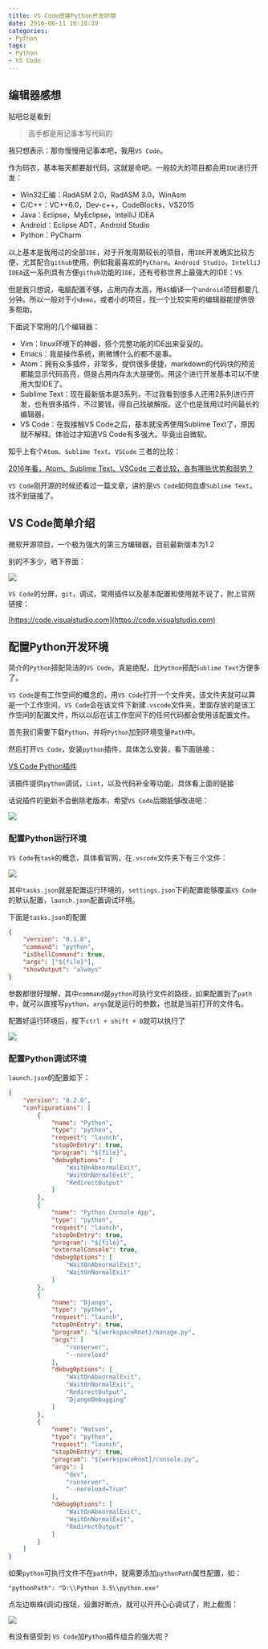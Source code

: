 ```yaml
---
title: VS Code搭建Python开发环境
date: 2016-06-11 10:18:39
categories:
- Python
tags:
- Python
- VS Code
---
```


## 编辑器感想

贴吧总是看到

> 高手都是用记事本写代码的

我只想表示：那你慢慢用记事本吧，我用`VS Code`。

作为码农，基本每天都要敲代码，这就是命吧。一般较大的项目都会用`IDE`进行开发：

- Win32汇编：RadASM 2.0，RadASM 3.0，WinAsm
- C/C++：VC++6.0，Dev-c++，CodeBlocks，VS2015
- Java：Eclipse，MyEclipse，IntelliJ IDEA
- Android：Eclipse ADT，Android Studio
- Python：PyCharm

以上基本是我用过的全部`IDE`，对于开发周期较长的项目，用`IDE`开发确实比较方便，尤其配合`github`使用，例如我最喜欢的`PyCharm`，`Android Studio`，`IntelliJ IDEA`这一系列具有方便`github`功能的`IDE`，还有号称世界上最强大的IDE：`VS`

但是我只想说，电脑配置不够，占用内存太高，用`AS`编译一个`android`项目都要几分钟。所以一般对于小`demo`，或者小的项目，找一个比较实用的编辑器能提供很多帮助。

<!-- more -->

下面说下常用的几个编辑器：

- Vim：linux环境下的神器，搭个完整功能的IDE出来妥妥的。
- Emacs：我是操作系统，刷微博什么的都不是事。
- Atom：拥有众多插件，非常多，提供很多便捷，markdown的代码块的预览都能显示代码高亮，但是占用内存太大是硬伤。用这个进行开发基本可以不使用大型IDE了。
- Sublime Text：现在最新版本是3系列，不过我看到很多人还用2系列进行开发，也有很多插件，不过要钱，得自己找破解版。这个也是我用过时间最长的编辑器。
- VS Code：在我接触VS Code之后，基本就没再使用Sublime Text了，原因就不解释。体验过才知道VS Code有多强大。毕竟出自微软。

知乎上有个`Atom`、`Sublime Text`、`VSCode` 三者的比较：

[2016年看，Atom、Sublime Text、VSCode 三者比较，各有哪些优势和弱势？](https://www.zhihu.com/question/41857899)

`VS Code`刚开源的时候还看过一篇文章，讲的是`VS Code`如何血虐`Sublime Text`，找不到链接了。

## VS Code简单介绍

微软开源项目，一个极为强大的第三方编辑器，目前最新版本为1.2

别的不多少，晒下界面：

![](http://i.imgur.com/mgejfhd.png)

`VS Code`的分屏，`git`，调试，常用插件以及基本配置和使用就不说了，附上官网链接：

[https://code.visualstudio.com](https://code.visualstudio.com)

## 配置Python开发环境

简介的`Python`搭配简洁的`VS Code`，真是绝配，比`Python`搭配`Sublime Text`方便多了。

`VS Code`是有工作空间的概念的，用`VS Code`打开一个文件夹，该文件夹就可以算是一个工作空间，`VS Code`会在该文件下新建`.vscode`文件夹，里面存放的是该工作空间的配置文件，所以以后在该工作空间下的任何代码都会使用该配置文件。

首先我们需要下载`Python`，并将`Python`加到环境变量`Path`中。

然后打开`VS Code`，安装`python`插件，具体怎么安装，看下面链接：

[VS Code Python插件](https://marketplace.visualstudio.com/items?itemName=donjayamanne.python)

该插件提供`python`调试，`Lint`，以及代码补全等功能，具体看上面的链接

话说插件的更新不会删除老版本，希望`VS Code`后期能够改进吧：

![](http://i.imgur.com/4lpO5Wj.png)

### 配置Python运行环境

`VS Code`有`task`的概念，具体看官网，在`.vscode`文件夹下有三个文件：

![](http://i.imgur.com/qfBXugz.png)

其中`tasks.json`就是配置运行环境的，`settings.json`下的配置能够覆盖`VS Code`的默认配置，`launch.json`配置调试环境。

下面是`tasks.json`的配置

``` json
{
    "version": "0.1.0",
    "command": "python",
    "isShellCommand": true,
    "args": ["${file}"],
    "showOutput": "always"
}
```

参数都很好理解，其中`command`是`python`可执行文件的路径，如果配置到了`path`中，就可以直接写`python`，`args`就是运行的参数，也就是当前打开的文件名。

配置好运行环境后，按下`ctrl + shift + B`就可以执行了

![](http://i.imgur.com/L4ZKdUa.png)

### 配置Python调试环境

`launch.json`的配置如下：

``` json
{
    "version": "0.2.0",
    "configurations": [
        {
            "name": "Python",
            "type": "python",
            "request": "launch",
            "stopOnEntry": true,
            "program": "${file}",
            "debugOptions": [
                "WaitOnAbnormalExit",
                "WaitOnNormalExit",
                "RedirectOutput"
            ]
        },
        {
            "name": "Python Console App",
            "type": "python",
            "request": "launch",
            "stopOnEntry": true,
            "program": "${file}",
            "externalConsole": true,
            "debugOptions": [
                "WaitOnAbnormalExit",
                "WaitOnNormalExit"
            ]
        },
        {
            "name": "Django",
            "type": "python",
            "request": "launch",
            "stopOnEntry": true,
            "program": "${workspaceRoot}/manage.py",
            "args": [
                "runserver",
                "--noreload"
            ],
            "debugOptions": [
                "WaitOnAbnormalExit",
                "WaitOnNormalExit",
                "RedirectOutput",
                "DjangoDebugging"
            ]
        },
        {
            "name": "Watson",
            "type": "python",
            "request": "launch",
            "stopOnEntry": true,
            "program": "${workspaceRoot}/console.py",
            "args": [
                "dev",
                "runserver",
                "--noreload=True"
            ],
            "debugOptions": [
                "WaitOnAbnormalExit",
                "WaitOnNormalExit",
                "RedirectOutput"
            ]
        }
    ]
}
```

如果`python`可执行文件不在`path`中，就需要添加`pythonPath`属性配置，如：

	"pythonPath": "D:\\Python 3.5\\python.exe"

点左边蜘蛛(调试)按钮，设置好断点，就可以开开心心调试了，附上截图：

![](http://i.imgur.com/EMelrIc.png)

有没有感受到 `VS Code`加`Python`插件组合的强大呢？
